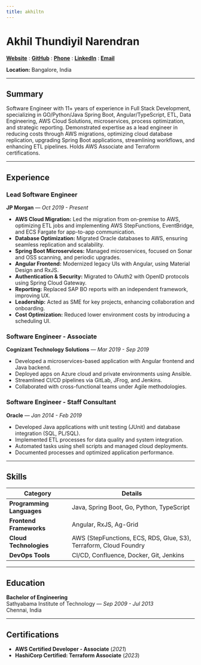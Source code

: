 ```yaml
---
title: akhiltn
---
```

# Akhil Thundiyil Narendran

[**Website**](https://akhiltn.dev) : [**GitHub**](https://github.com/akhiltn) : [**Phone**](https://wa.me/917829211234) : [**LinkedIn**](https://www.linkedin.com/in/akhiltn) : [**Email**](mailto:tnakhil@gmail.com)

**Location:** Bangalore, India  

---
## Summary
Software Engineer with 11+ years of experience in Full Stack Development, specializing in GO/Python/Java Spring Boot, Angular/TypeScript, ETL, Data Engineering, AWS Cloud Solutions, microservices, process optimization, and strategic reporting. Demonstrated expertise as a lead engineer in reducing costs through AWS migrations, optimizing cloud database replication, upgrading Spring Boot applications, streamlining workflows, and enhancing ETL pipelines. Holds AWS Associate and Terraform certifications.

---

## Experience

### **Lead Software Engineer**  
**JP Morgan** — *Oct 2019 - Present*

- **AWS Cloud Migration:** Led the migration from on-premise to AWS, optimizing ETL jobs and implementing AWS StepFunctions, EventBridge, and ECS Fargate for app-to-app communication.  
- **Database Optimization:** Migrated Oracle databases to AWS, ensuring seamless replication and scalability.  
- **Spring Boot Microservices:** Managed microservices, focused on Sonar and OSS scanning, and periodic upgrades.  
- **Angular Frontend:** Modernized legacy UIs with Angular, using Material Design and RxJS.  
- **Authentication & Security:** Migrated to OAuth2 with OpenID protocols using Spring Cloud Gateway.  
- **Reporting:** Replaced SAP BO reports with an independent framework, improving UX.  
- **Leadership:** Acted as SME for key projects, enhancing collaboration and onboarding.  
- **Cost Optimization:** Reduced lower environment costs by introducing a scheduling UI.

### **Software Engineer - Associate**  
**Cognizant Technology Solutions** — *Mar 2019 - Sep 2019*

- Developed a microservices-based application with Angular frontend and Java backend.  
- Deployed apps on Azure cloud and private environments using Ansible.  
- Streamlined CI/CD pipelines via GitLab, JFrog, and Jenkins.  
- Collaborated with cross-functional teams under Agile methodologies.

### **Software Engineer - Staff Consultant**  
**Oracle** — *Jan 2014 - Feb 2019*

- Developed Java applications with unit testing (JUnit) and database integration (SQL, PL/SQL).  
- Implemented ETL processes for data quality and system integration.  
- Automated tasks using shell scripts and managed cloud deployments.  
- Documented processes and optimized application performance.

---

## Skills

| **Category**              | **Details**                                                                                           |
|---------------------------|-------------------------------------------------------------------------------------------------------|
| **Programming Languages** | Java, Spring Boot, Go, Python, TypeScript                                                            |
| **Frontend Frameworks**   | Angular, RxJS, Ag-Grid                                                                               |
| **Cloud Technologies**    | AWS (StepFunctions, ECS, RDS, Glue, S3), Terraform, Cloud Foundry                                    |
| **DevOps Tools**          | CI/CD, Confluence, Docker, Git, Jenkins                                                             |

---

## Education

**Bachelor of Engineering**  
Sathyabama Institute of Technology — *Sep 2009 - Jul 2013*  
Chennai, India  

---

## Certifications

- **AWS Certified Developer - Associate** (*2021*)  
- **HashiCorp Certified: Terraform Associate** (*2023*)  
